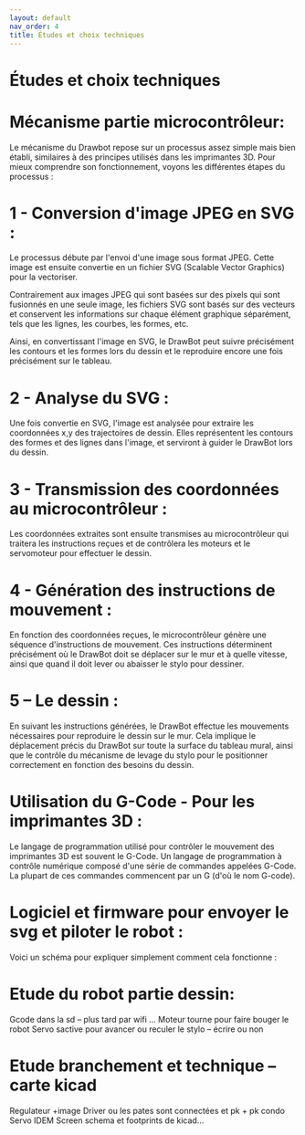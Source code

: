 ```yaml
---
layout: default
nav_order: 4
title: Études et choix techniques
---
```


# Études et choix techniques

# Mécanisme partie microcontrôleur:
Le mécanisme du Drawbot repose sur un processus assez simple mais bien établi,
similaires à des principes utilisés dans les imprimantes 3D. Pour mieux comprendre
son fonctionnement, voyons les différentes étapes du processus :


# 1 - Conversion d'image JPEG en SVG :
Le processus débute par l'envoi d'une image sous format JPEG. Cette image
est ensuite convertie en un fichier SVG (Scalable Vector Graphics) pour la
vectoriser.

Contrairement aux images JPEG qui sont basées sur des pixels qui sont
fusionnés en une seule image, les fichiers SVG sont basés sur des vecteurs et
conservent les informations sur chaque élément graphique séparément, tels
que les lignes, les courbes, les formes, etc.

Ainsi, en convertissant l'image en SVG, le DrawBot peut suivre précisément
les contours et les formes lors du dessin et le reproduire encore une fois
précisément sur le tableau.


# 2 - Analyse du SVG :
Une fois convertie en SVG, l'image est analysée pour extraire les coordonnées
x,y des trajectoires de dessin. Elles représentent les contours des formes et
des lignes dans l'image, et serviront à guider le DrawBot lors du dessin.


# 3 - Transmission des coordonnées au microcontrôleur :
Les coordonnées extraites sont ensuite transmises au microcontrôleur qui
traitera les instructions reçues et de contrôlera les moteurs et le servomoteur
pour effectuer le dessin.


# 4 - Génération des instructions de mouvement :
En fonction des coordonnées reçues, le microcontrôleur génère une séquence
d'instructions de mouvement. Ces instructions déterminent précisément où le
DrawBot doit se déplacer sur le mur et à quelle vitesse, ainsi que quand il doit
lever ou abaisser le stylo pour dessiner.


# 5 – Le dessin :
En suivant les instructions générées, le DrawBot effectue les mouvements
nécessaires pour reproduire le dessin sur le mur. Cela implique le
déplacement précis du DrawBot sur toute la surface du tableau mural, ainsi
que le contrôle du mécanisme de levage du stylo pour le positionner
correctement en fonction des besoins du dessin.


# Utilisation du G-Code - Pour les imprimantes 3D :
Le langage de programmation utilisé pour contrôler le mouvement des
imprimantes 3D est souvent le G-Code. Un langage de programmation à
contrôle numérique composé d'une série de commandes appelées G-Code.
La plupart de ces commandes commencent par un G (d'où le nom G-code).

# Logiciel et firmware pour envoyer le svg et piloter le robot :

Voici un schéma pour expliquer simplement comment cela fonctionne :


# Etude du robot partie dessin:

Gcode dans la sd – plus tard par wifi …
Moteur tourne pour faire bouger le robot
Servo sactive pour avancer ou reculer le stylo – écrire ou non


# Etude branchement et technique – carte kicad
Regulateur +image
Driver ou les pates sont connectées et pk + pk condo
Servo IDEM
Screen schema et footprints de kicad…





